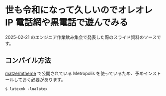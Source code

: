 # 世も令和になって久しいのでオレオレ IP 電話網や黒電話で遊んでみる

2025-02-21 のエンジニア作業飲み集会で発表した際のスライド資料のソースです。

## コンパイル方法

[matze/mtheme](https://github.com/matze/mtheme) で公開されている Metropolis を使っているため、予めインストールしておく必要があります。

```console
$ latexmk -lualatex
```

